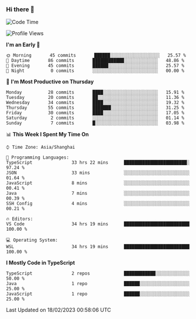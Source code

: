 ### Hi there 👋

<!--
**waynelwz/waynelwz** is a ✨ _special_ ✨ repository because its `README.md` (this file) appears on your GitHub profile.

Here are some ideas to get you started:

- 🔭 I’m currently working on ...
- 🌱 I’m currently learning ...
- 👯 I’m looking to collaborate on ...
- 🤔 I’m looking for help with ...
- 💬 Ask me about ...
- 📫 How to reach me: ...
- 😄 Pronouns: ...
- ⚡ Fun fact: ...
-->

<!--START_SECTION:waka-->
![Code Time](http://img.shields.io/badge/Code%20Time-1%2C051%20hrs%2030%20mins-blue)

![Profile Views](http://img.shields.io/badge/Profile%20Views-0-blue)

**I'm an Early 🐤** 

```text
🌞 Morning       45 commits       ██████░░░░░░░░░░░░░░░░░░░   25.57 % 
🌆 Daytime       86 commits       ████████████░░░░░░░░░░░░░   48.86 % 
🌃 Evening       45 commits       ██████░░░░░░░░░░░░░░░░░░░   25.57 % 
🌙 Night          0 commits       ░░░░░░░░░░░░░░░░░░░░░░░░░   00.00 % 

```
📅 **I'm Most Productive on Thursday** 

```text
Monday          28 commits       ████░░░░░░░░░░░░░░░░░░░░░   15.91 % 
Tuesday         20 commits       ██░░░░░░░░░░░░░░░░░░░░░░░   11.36 % 
Wednesday       34 commits       ████░░░░░░░░░░░░░░░░░░░░░   19.32 % 
Thursday        55 commits       ███████░░░░░░░░░░░░░░░░░░   31.25 % 
Friday          30 commits       ████░░░░░░░░░░░░░░░░░░░░░   17.05 % 
Saturday         2 commits       ░░░░░░░░░░░░░░░░░░░░░░░░░   01.14 % 
Sunday           7 commits       █░░░░░░░░░░░░░░░░░░░░░░░░   03.98 % 

```


📊 **This Week I Spent My Time On** 

```text
⌚︎ Time Zone: Asia/Shanghai

💬 Programming Languages: 
TypeScript               33 hrs 22 mins      ████████████████████████░   97.24 % 
JSON                     33 mins             ░░░░░░░░░░░░░░░░░░░░░░░░░   01.64 % 
JavaScript               8 mins              ░░░░░░░░░░░░░░░░░░░░░░░░░   00.41 % 
Java                     7 mins              ░░░░░░░░░░░░░░░░░░░░░░░░░   00.39 % 
SSH Config               4 mins              ░░░░░░░░░░░░░░░░░░░░░░░░░   00.21 % 

🔥 Editors: 
VS Code                  34 hrs 19 mins      █████████████████████████   100.00 % 

💻 Operating System: 
WSL                      34 hrs 19 mins      █████████████████████████   100.00 % 

```

**I Mostly Code in TypeScript** 

```text
TypeScript               2 repos             ████████████░░░░░░░░░░░░░   50.00 % 
Java                     1 repo              ██████░░░░░░░░░░░░░░░░░░░   25.00 % 
JavaScript               1 repo              ██████░░░░░░░░░░░░░░░░░░░   25.00 % 

```



 Last Updated on 18/02/2023 00:58:06 UTC
<!--END_SECTION:waka-->
